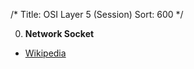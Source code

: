 /*
Title: OSI Layer 5 (Session)
Sort: 600
*/

0. **Network Socket**

  * [Wikipedia](https://en.wikipedia.org/wiki/Network_socket)
